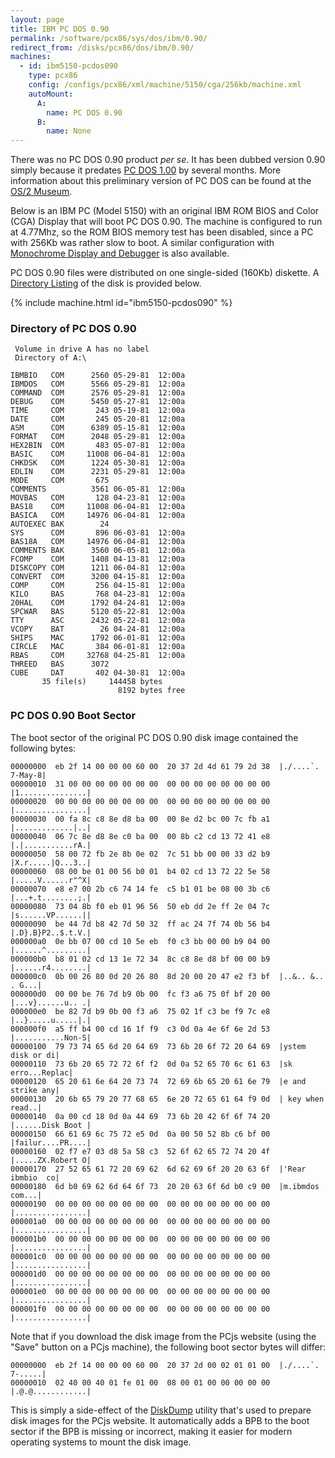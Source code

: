 ```yaml
---
layout: page
title: IBM PC DOS 0.90
permalink: /software/pcx86/sys/dos/ibm/0.90/
redirect_from: /disks/pcx86/dos/ibm/0.90/
machines:
  - id: ibm5150-pcdos090
    type: pcx86
    config: /configs/pcx86/xml/machine/5150/cga/256kb/machine.xml
    autoMount:
      A:
        name: PC DOS 0.90
      B:
        name: None
---
```


There was no PC DOS 0.90 product *per se*.  It has been dubbed version 0.90 simply because it predates
[PC DOS 1.00](../1.00/) by several months.  More information about this preliminary version of PC DOS can
be found at the [OS/2 Museum](http://www.os2museum.com/wp/pc-dos-1-0-but-not-quite/).

Below is an IBM PC (Model 5150) with an original IBM ROM BIOS and Color (CGA) Display that will boot PC DOS 0.90.
The machine is configured to run at 4.77Mhz, so the ROM BIOS memory test has been disabled, since a PC with 256Kb
was rather slow to boot.  A similar configuration with [Monochrome Display and Debugger](debugger/) is also available.

PC DOS 0.90 files were distributed on one single-sided (160Kb) diskette.  A [Directory Listing](#directory-of-pc-dos-090)
of the disk is provided below.

{% include machine.html id="ibm5150-pcdos090" %}

### Directory of PC DOS 0.90

	 Volume in drive A has no label
	 Directory of A:\
	
	IBMBIO   COM      2560 05-29-81  12:00a
	IBMDOS   COM      5566 05-29-81  12:00a
	COMMAND  COM      2576 05-29-81  12:00a
	DEBUG    COM      5450 05-27-81  12:00a
	TIME     COM       243 05-19-81  12:00a
	DATE     COM       245 05-20-81  12:00a
	ASM      COM      6389 05-15-81  12:00a
	FORMAT   COM      2048 05-29-81  12:00a
	HEX2BIN  COM       483 05-07-81  12:00a
	BASIC    COM     11008 06-04-81  12:00a
	CHKDSK   COM      1224 05-30-81  12:00a
	EDLIN    COM      2231 05-29-81  12:00a
	MODE     COM       675
	COMMENTS          3561 06-05-81  12:00a
	MOVBAS   COM       128 04-23-81  12:00a
	BAS18    COM     11008 06-04-81  12:00a
	BASICA   COM     14976 06-04-81  12:00a
	AUTOEXEC BAK        24
	SYS      COM       896 06-03-81  12:00a
	BAS18A   COM     14976 06-04-81  12:00a
	COMMENTS BAK      3560 06-05-81  12:00a
	FCOMP    COM      1408 04-13-81  12:00a
	DISKCOPY COM      1211 06-04-81  12:00a
	CONVERT  COM      3200 04-15-81  12:00a
	COMP     COM       256 04-15-81  12:00a
	KILO     BAS       768 04-23-81  12:00a
	20HAL    COM      1792 04-24-81  12:00a
	SPCWAR   BAS      5120 05-22-81  12:00a
	TTY      ASC      2432 05-22-81  12:00a
	VCOPY    BAT        26 04-24-81  12:00a
	SHIPS    MAC      1792 06-01-81  12:00a
	CIRCLE   MAC       384 06-01-81  12:00a
	RBAS     COM     32768 04-25-81  12:00a
	THREED   BAS      3072
	CUBE     DAT       402 04-30-81  12:00a
	       35 file(s)     144458 bytes
	                        8192 bytes free

### PC DOS 0.90 Boot Sector

The boot sector of the original PC DOS 0.90 disk image contained the following bytes:

	00000000  eb 2f 14 00 00 00 60 00  20 37 2d 4d 61 79 2d 38  |./....`. 7-May-8|
	00000010  31 00 00 00 00 00 00 00  00 00 00 00 00 00 00 00  |1...............|
	00000020  00 00 00 00 00 00 00 00  00 00 00 00 00 00 00 00  |................|
	00000030  00 fa 8c c8 8e d8 ba 00  00 8e d2 bc 00 7c fb a1  |.............|..|
	00000040  06 7c 8e d8 8e c0 ba 00  00 8b c2 cd 13 72 41 e8  |.|...........rA.|
	00000050  58 00 72 fb 2e 8b 0e 02  7c 51 bb 00 00 33 d2 b9  |X.r.....|Q...3..|
	00000060  08 00 be 01 00 56 b0 01  b4 02 cd 13 72 22 5e 58  |.....V......r"^X|
	00000070  e8 e7 00 2b c6 74 14 fe  c5 b1 01 be 08 00 3b c6  |...+.t........;.|
	00000080  73 04 8b f0 eb 01 96 56  50 eb dd 2e ff 2e 04 7c  |s......VP......||
	00000090  be 44 7d b8 42 7d 50 32  ff ac 24 7f 74 0b 56 b4  |.D}.B}P2..$.t.V.|
	000000a0  0e bb 07 00 cd 10 5e eb  f0 c3 bb 00 00 b9 04 00  |......^.........|
	000000b0  b8 01 02 cd 13 1e 72 34  8c c8 8e d8 bf 00 00 b9  |......r4........|
	000000c0  0b 00 26 80 0d 20 26 80  8d 20 00 20 47 e2 f3 bf  |..&.. &.. . G...|
	000000d0  00 00 be 76 7d b9 0b 00  fc f3 a6 75 0f bf 20 00  |...v}......u.. .|
	000000e0  be 82 7d b9 0b 00 f3 a6  75 02 1f c3 be f9 7c e8  |..}.....u.....|.|
	000000f0  a5 ff b4 00 cd 16 1f f9  c3 0d 0a 4e 6f 6e 2d 53  |...........Non-S|
	00000100  79 73 74 65 6d 20 64 69  73 6b 20 6f 72 20 64 69  |ystem disk or di|
	00000110  73 6b 20 65 72 72 6f f2  0d 0a 52 65 70 6c 61 63  |sk erro...Replac|
	00000120  65 20 61 6e 64 20 73 74  72 69 6b 65 20 61 6e 79  |e and strike any|
	00000130  20 6b 65 79 20 77 68 65  6e 20 72 65 61 64 f9 0d  | key when read..|
	00000140  0a 00 cd 18 0d 0a 44 69  73 6b 20 42 6f 6f 74 20  |......Disk Boot |
	00000150  66 61 69 6c 75 72 e5 0d  0a 00 50 52 8b c6 bf 00  |failur....PR....|
	00000160  02 f7 e7 03 d8 5a 58 c3  52 6f 62 65 72 74 20 4f  |.....ZX.Robert O|
	00000170  27 52 65 61 72 20 69 62  6d 62 69 6f 20 20 63 6f  |'Rear ibmbio  co|
	00000180  6d b0 69 62 6d 64 6f 73  20 20 63 6f 6d b0 c9 00  |m.ibmdos  com...|
	00000190  00 00 00 00 00 00 00 00  00 00 00 00 00 00 00 00  |................|
	000001a0  00 00 00 00 00 00 00 00  00 00 00 00 00 00 00 00  |................|
	000001b0  00 00 00 00 00 00 00 00  00 00 00 00 00 00 00 00  |................|
	000001c0  00 00 00 00 00 00 00 00  00 00 00 00 00 00 00 00  |................|
	000001d0  00 00 00 00 00 00 00 00  00 00 00 00 00 00 00 00  |................|
	000001e0  00 00 00 00 00 00 00 00  00 00 00 00 00 00 00 00  |................|
	000001f0  00 00 00 00 00 00 00 00  00 00 00 00 00 00 00 00  |................|

Note that if you download the disk image from the PCjs website (using the "Save" button on a PCjs machine),
the following boot sector bytes will differ:

	00000000  eb 2f 14 00 00 00 60 00  20 37 2d 00 02 01 01 00  |./....`. 7-.....|
	00000010  02 40 00 40 01 fe 01 00  08 00 01 00 00 00 00 00  |.@.@............|

This is simply a side-effect of the [DiskDump](/modules/diskdump/) utility that's used to prepare disk images for the
PCjs website.  It automatically adds a BPB to the boot sector if the BPB is missing or incorrect, making it easier for
modern operating systems to mount the disk image.
